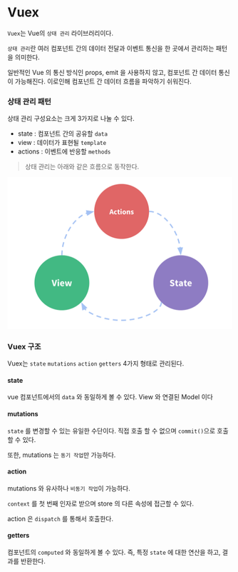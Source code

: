 # Vuex

`Vuex`는  Vue의 `상태 관리` 라이브러리이다.

`상태 관리`란 여러 컴포넌트 간의 데이터 전달과 이벤트 통신을 한 곳에서 관리하는 패턴을 의미한다.

일반적인 Vue 의 통신 방식인 props, emit 을 사용하지 않고, 컴포넌트 간 데이터 통신이 가능해진다. 
이로인해 컴포넌트 간 데이터 흐름을 파악하기 쉬워진다.

### 상태 관리 패턴

상태 관리 구성요소는 크게 3가지로 나눌 수 있다.

- state : 컴포넌트 간의 공유할 `data`
- view : 데이터가 표현될 `template`
- actions : 이벤트에 반응할 `methods`

> 상태 관리는 아래와 같은 흐름으로 동작한다.

<img src="assets/6_Vuex_기초/vuex-state-one-way-data-flow.png">

### Vuex 구조

Vuex는 `state` `mutations` `action` `getters` 4가지 형태로 관리된다.

#### state

vue 컴포넌트에서의  `data` 와 동일하게 볼 수 있다. View 와 연결된 Model 이다 

#### mutations

`state` 를 변경할 수 있는 유일한 수단이다. 직접 호출 할 수 없으며 `commit()`으로 호출할 수 있다.

또한, mutations 는 `동기 작업`만 가능하다.

#### action

mutations 와 유사하나 `비동기 작업`이 가능하다.

`context` 를 첫 번째 인자로 받으며 store 의 다른 속성에 접근할 수 있다.

action 은 `dispatch` 를 통해서 호출한다.

#### getters

컴포넌트의 `computed` 와 동일하게 볼 수 있다. 즉, 특정 `state` 에 대한 연산을 하고, 결과를 반환한다. 

 